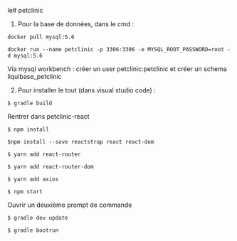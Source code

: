 le# petclinic

1. Pour la base de données, dans le cmd :

`docker pull mysql:5.6`

`docker run --name petclinic -p 3306:3306 -e MYSQL_ROOT_PASSWORD=root -d mysql:5.6`

Via mysql workbench : créer un user petclinic:petclinic et créer un schema liquibase_petclinic

2. Pour installer le tout (dans visual studio code) : 

`$ gradle build`

Rentrer dans petclinic-react

`$ npm install`

`$npm install --save reactstrap react react-dom`

`$ yarn add react-router`

`$ yarn add react-router-dom`

`$ yarn add axios`

`$ npm start`

Ouvrir un deuxième prompt de commande

`$ gradle dev update`

`$ gradle bootrun`




